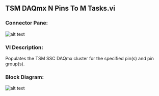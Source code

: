 ## **TSM DAQmx N Pins To M Tasks.vi**
### Connector Pane:
![alt text](/Instrument%20Control/DAQmx/Pin%20Map/TSM%20DAQmx%20N%20Pins%20To%20M%20Tasks.vic.png "TSM DAQmx N Pins To M Tasks.vi connector pane")

### VI Description:
Populates the TSM SSC DAQmx cluster for the specified pin(s) and pin group(s).

### Block Diagram:
![alt text](/Instrument%20Control/DAQmx/Pin%20Map/TSM%20DAQmx%20N%20Pins%20To%20M%20Tasks.vid.png "TSM DAQmx N Pins To M Tasks.vi block diagram")
